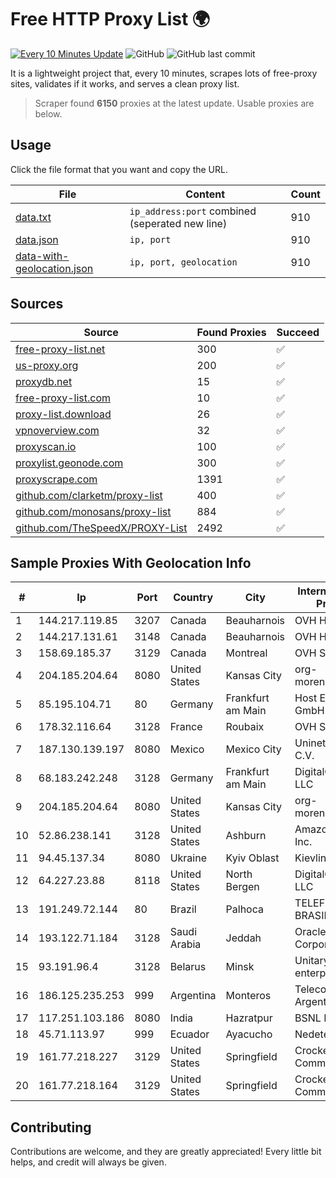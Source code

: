 
# Free HTTP Proxy List 🌍

[![Every 10 Minutes Update](https://github.com/mertguvencli/http-proxy-list/actions/workflows/main.yml/badge.svg?branch=main)](https://github.com/mertguvencli/http-proxy-list/actions/workflows/main.yml)
![GitHub](https://img.shields.io/github/license/mertguvencli/http-proxy-list)
![GitHub last commit](https://img.shields.io/github/last-commit/mertguvencli/http-proxy-list)

It is a lightweight project that, every 10 minutes, scrapes lots of free-proxy sites, validates if it works, and serves a clean proxy list.


> Scraper found **6150** proxies at the latest update. Usable proxies are below.

## Usage

Click the file format that you want and copy the URL.


|File|Content|Count|
|----|-------|-----|
|[data.txt](https://raw.githubusercontent.com/mertguvencli/http-proxy-list/main/proxy-list/data.txt)|`ip_address:port` combined (seperated new line)|910|
|[data.json](https://raw.githubusercontent.com/mertguvencli/http-proxy-list/main/proxy-list/data.json)|`ip, port`|910|
|[data-with-geolocation.json](https://raw.githubusercontent.com/mertguvencli/http-proxy-list/main/proxy-list/data-with-geolocation.json)|`ip, port, geolocation`|910|

## Sources

|Source|Found Proxies|Succeed|
|------|-------------|-------|
|[free-proxy-list.net](https://free-proxy-list.net)|300|✅|
|[us-proxy.org](https://www.us-proxy.org)|200|✅|
|[proxydb.net](http://proxydb.net)|15|✅|
|[free-proxy-list.com](https://free-proxy-list.com/?page=&port=&type%5B%5D=http&type%5B%5D=https&up_time=0&search=Search)|10|✅|
|[proxy-list.download](https://www.proxy-list.download/HTTP)|26|✅|
|[vpnoverview.com](https://vpnoverview.com/privacy/anonymous-browsing/free-proxy-servers)|32|✅|
|[proxyscan.io](https://www.proxyscan.io)|100|✅|
|[proxylist.geonode.com](https://proxylist.geonode.com/api/proxy-list?limit=300&page=1&sort_by=lastChecked&sort_type=desc&protocols=http,https)|300|✅|
|[proxyscrape.com](https://api.proxyscrape.com/v2/?request=displayproxies&protocol=http&timeout=10000&country=all&ssl=all&anonymity=all)|1391|✅|
|[github.com/clarketm/proxy-list](https://raw.githubusercontent.com/clarketm/proxy-list/master/proxy-list-raw.txt)|400|✅|
|[github.com/monosans/proxy-list](https://raw.githubusercontent.com/monosans/proxy-list/main/proxies/http.txt)|884|✅|
|[github.com/TheSpeedX/PROXY-List](https://raw.githubusercontent.com/TheSpeedX/PROXY-List/master/http.txt)|2492|✅|


## Sample Proxies With Geolocation Info

|#|Ip|Port|Country|City|Internet Service Provider|
|-|--|----|-------|----|-------------------------|
|1|144.217.119.85|3207|Canada|Beauharnois|OVH Hosting|
|2|144.217.131.61|3148|Canada|Beauharnois|OVH Hosting|
|3|158.69.185.37|3129|Canada|Montreal|OVH SAS|
|4|204.185.204.64|8080|United States|Kansas City|org-morenet.more.net|
|5|85.195.104.71|80|Germany|Frankfurt am Main|Host Europe GmbH|
|6|178.32.116.64|3128|France|Roubaix|OVH SAS|
|7|187.130.139.197|8080|Mexico|Mexico City|Uninet S.A. de C.V.|
|8|68.183.242.248|3128|Germany|Frankfurt am Main|DigitalOcean, LLC|
|9|204.185.204.64|8080|United States|Kansas City|org-morenet.more.net|
|10|52.86.238.141|3128|United States|Ashburn|Amazon.com, Inc.|
|11|94.45.137.34|8080|Ukraine|Kyiv Oblast|Kievline LLC|
|12|64.227.23.88|8118|United States|North Bergen|DigitalOcean, LLC|
|13|191.249.72.144|80|Brazil|Palhoca|TELEFÔNICA BRASIL S.A|
|14|193.122.71.184|3128|Saudi Arabia|Jeddah|Oracle Corporation|
|15|93.191.96.4|3128|Belarus|Minsk|Unitary enterprise A1|
|16|186.125.235.253|999|Argentina|Monteros|Telecom Argentina S.A.|
|17|117.251.103.186|8080|India|Hazratpur|BSNL Internet|
|18|45.71.113.97|999|Ecuador|Ayacucho|Nedetel S.A.|
|19|161.77.218.227|3129|United States|Springfield|Crocker Communications|
|20|161.77.218.164|3129|United States|Springfield|Crocker Communications|



## Contributing

Contributions are welcome, and they are greatly appreciated! Every
little bit helps, and credit will always be given.

